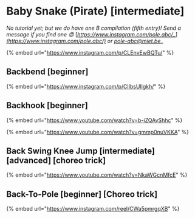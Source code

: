 # Baby Snake (Pirate) \[intermediate]

_No tutorial yet; but we do have one B compilation (fifth entry)! Send a message if you find one 😍_ [_https://www.instagram.com/pole.abc/_](https://www.instagram.com/pole.abc/) _or_ [_pole-abc@miet.be_](mailto:pole-abc@miet.be)__

{% embed url="https://www.instagram.com/p/CLEnvEwBQTu/" %}

## Backbend \[beginner]

{% embed url="https://www.instagram.com/p/CIlbsUlIgkh/" %}

## Backhook \[beginner]

{% embed url="https://www.youtube.com/watch?v=b-iZQAvShhc" %}

{% embed url="https://www.youtube.com/watch?v=gmmp0nuVKKA" %}

## Back Swing Knee Jump \[intermediate] \[advanced] \[choreo trick]

{% embed url="https://www.youtube.com/watch?v=NkaWGcnMfcE" %}

## Back-To-Pole \[beginner] \[Choreo trick]

{% embed url="https://www.instagram.com/reel/CWa5pmrgqXB" %}
